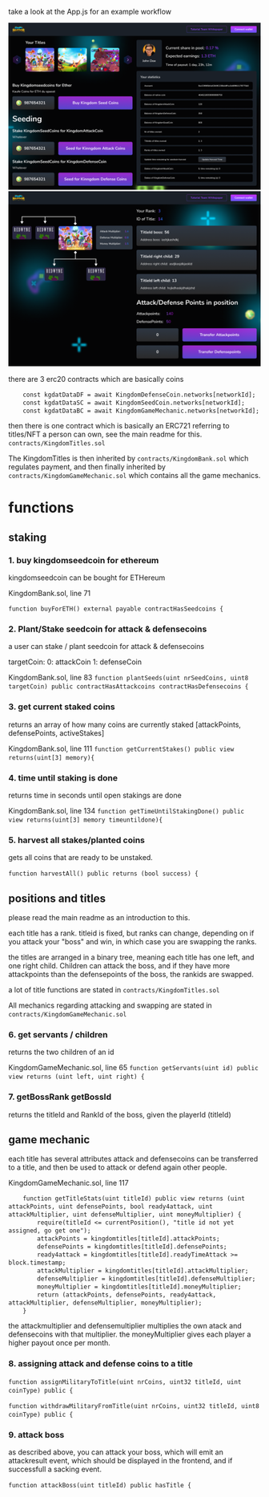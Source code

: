 take a look at the App.js for an example workflow

![account page](design/myaccount.png)
![detail page](design/detailpage.png)


there are 3 erc20 contracts which are basically coins

```
    const kgdatDataDF = await KingdomDefenseCoin.networks[networkId];
    const kgdatDataSC = await KingdomSeedCoin.networks[networkId];
    const kgdatDataBC = await KingdomGameMechanic.networks[networkId];
```

then there is one contract which is basically an ERC721 referring to titles/NFT a person can own, see the main readme for this.
`contracts/KingdomTitles.sol`

The KingdomTitles is then inherited by `contracts/KingdomBank.sol` which regulates payment, and then finally inherited by `contracts/KingdomGameMechanic.sol` which contains all the game mechanics. 

# functions

## staking

### 1. buy kingdomseedcoin for ethereum

kingdomseedcoin can be bought for ETHereum

KingdomBank.sol, line 71
```
function buyForETH() external payable contractHasSeedcoins {
```

### 2. Plant/Stake seedcoin for attack & defensecoins

a user can stake / plant seedcoin for attack & defensecoins

targetCoin:
0: attackCoin
1: defenseCoin

KingdomBank.sol, line 83
`function plantSeeds(uint nrSeedCoins, uint8 targetCoin) public contractHasAttackcoins contractHasDefensecoins {`


### 3. get current staked coins

returns an array of how many coins are currently staked 
[attackPoints, defensePoints, activeStakes]

KingdomBank.sol, line 111
`function getCurrentStakes() public view returns(uint[3] memory){`

### 4. time until staking is done

returns time in seconds until open stakings are done

KingdomBank.sol, line 134
`function getTimeUntilStakingDone() public view returns(uint[3] memory timeuntildone){`

### 5. harvest all stakes/planted coins

gets all coins that are ready to be unstaked. 

`function harvestAll() public returns (bool success) {`

## positions and titles

please read the main readme as an introduction to this.

each title has a rank. titleid is fixed, but ranks can change, depending on if you attack your "boss" and win, in which case you are swapping the ranks.

the titles are arranged in a binary tree, meaning each title has one left, and one right child. Children can attack the boss, and if they have more attackpoints than the defensepoints of the boss, the rankids are swapped.

a lot of title functions are stated in `contracts/KingdomTitles.sol`

All mechanics regarding attacking and swapping are stated in `contracts/KingdomGameMechanic.sol`

### 6. get servants / children

returns the two children of an id

KingdomGameMechanic.sol, line 65
`function getServants(uint id) public view returns (uint left, uint right) {`

### 7. getBossRank getBossId

returns the titleId and RankId of the boss, given the playerId (titleId)

## game mechanic

each title has several attributes
attack and defensecoins can be transferred to a title, and then be used to attack or defend again other people.

KingdomGameMechanic.sol, line 117
```
    function getTitleStats(uint titleId) public view returns (uint attackPoints, uint defensePoints, bool ready4attack, uint attackMultiplier, uint defenseMultiplier, uint moneyMultiplier) {
        require(titleId <= currentPosition(), "title id not yet assigned, go get one");
        attackPoints = kingdomtitles[titleId].attackPoints;
        defensePoints = kingdomtitles[titleId].defensePoints;
        ready4attack = kingdomtitles[titleId].readyTimeAttack >= block.timestamp;
        attackMultiplier = kingdomtitles[titleId].attackMultiplier;
        defenseMultiplier = kingdomtitles[titleId].defenseMultiplier;
        moneyMultiplier = kingdomtitles[titleId].moneyMultiplier;
        return (attackPoints, defensePoints, ready4attack, attackMultiplier, defenseMultiplier, moneyMultiplier);
    }
```

the attackmultiplier and defensemultiplier multiplies the own atack and defensecoins with that multiplier. the moneyMultiplier gives each player a higher payout once per month.

### 8. assigning attack and defense coins to a title

`function assignMilitaryToTitle(uint nrCoins, uint32 titleId, uint coinType) public {`

`function withdrawMilitaryFromTitle(uint nrCoins, uint32 titleId, uint8 coinType) public {`

### 9. attack boss 

as described above, you can attack your boss, which will emit an attackresult event, which should be displayed in the frontend, and if successfull a sacking event.

`function attackBoss(uint titleId) public hasTitle {`
